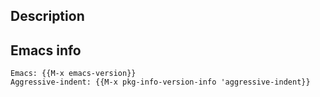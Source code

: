 ## Description
<!-- Please write a description of your issue -->


## Emacs info
<!-- Try `M-x aggressive-indent-bug-report` -->
```
Emacs: {{M-x emacs-version}}
Aggressive-indent: {{M-x pkg-info-version-info 'aggressive-indent}}
```
